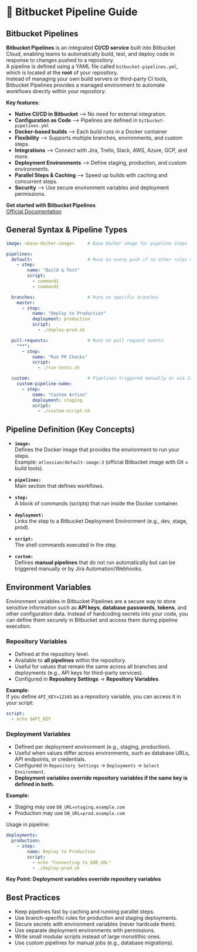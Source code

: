 # 📘 Bitbucket Pipeline Guide

## Bitbucket Pipelines
**Bitbucket Pipelines** is an integrated **CI/CD service** built into Bitbucket Cloud, enabling teams to automatically build, test, and deploy code in response to changes pushed to a repository.  
A pipeline is defined using a YAML file called `bitbucket-pipelines.yml`, which is located at the **root** of your repository.  
Instead of managing your own build servers or third-party CI tools, Bitbucket Pipelines provides a managed environment to automate workflows directly within your repository.  

**Key features:**  
- **Native CI/CD in Bitbucket** –> No need for external integration.
- **Configuration as Code** –> Pipelines are defined in `bitbucket-pipelines.yml`
- **Docker-based builds** –> Each build runs in a Docker container
- **Flexibility** –> Supports multiple branches, environments, and custom steps.
- **Integrations** –> Connect with Jira, Trello, Slack, AWS, Azure, GCP, and more.
- **Deployment Environments** –> Define staging, production, and custom environments.
- **Parallel Steps & Caching** –> Speed up builds with caching and concurrent steps.
- **Security** –> Use secure environment variables and deployment permissions.  

**Get started with Bitbucket Pipelines**  
[Official Documentation](https://support.atlassian.com/bitbucket-cloud/docs/get-started-with-bitbucket-pipelines/)

## General Syntax & Pipeline Types

```yaml
image: <base-docker-image>     # Base Docker image for pipeline steps

pipelines:
  default:                     # Runs on every push if no other rules match
    - step:
        name: "Build & Test"
        script:
          - command1
          - command2

  branches:                    # Runs on specific branches
    master:
      - step:
          name: "Deploy to Production"
          deployment: production
          script:
            - ./deploy-prod.sh

  pull-requests:               # Runs on pull request events
    "**":
      - step:
          name: "Run PR Checks"
          script:
            - ./run-tests.sh

  custom:                      # Pipelines triggered manually or via Jira automation
    custom-pipeline-name:
      - step:
          name: "Custom Action"
          deployment: staging
          script:
            - ./custom-script.sh
```

## Pipeline Definition (Key Concepts)  

- **`image:`**  
  Defines the Docker image that provides the environment to run your steps.  
  Example: `atlassian/default-image:3` (official Bitbucket image with Git + build tools).  

- **`pipelines:`**  
  Main section that defines workflows.  

- **`step:`**  
  A block of commands (scripts) that run inside the Docker container.  

- **`deployment:`**  
  Links the step to a Bitbucket Deployment Environment (e.g., dev, stage, prod).  

- **`script:`**  
  The shell commands executed in the step.  

- **`custom:`**  
  Defines **manual pipelines** that do not run automatically but can be triggered manually or by Jira Automation/Webhooks.

## Environment Variables

Environment variables in Bitbucket Pipelines are a secure way to store sensitive information such as **API keys**, **database passwords**, **tokens**, and other configuration data. Instead of hardcoding secrets into your code, you can define them securely in Bitbucket and access them during pipeline execution.

### Repository Variables

- Defined at the repository level.
- Available to **all pipelines** within the repository.
- Useful for values that remain the same across all branches and deployments (e.g., API keys for third-party services).
- Configured in **Repository Settings** → **Repository Variables**.

**Example**:  
If you define `API_KEY=12345` as a repository variable, you can access it in your script:

```yaml
script:
  - echo $API_KEY
```

### Deployment Variables

- Defined per deployment environment (e.g., staging, production).
- Useful when values differ across environments, such as database URLs, API endpoints, or credentials.
- Configured in `Repository Settings` → `Deployments` → `Select Environment`.
- **Deployment variables override repository variables if the same key is defined in both.**

**Example:**

- Staging may use `DB_URL=staging.example.com`
- Production may use `DB_URL=prod.example.com`

Usage in pipeline:

```yaml
deployments:
  production:
    - step:
        name: Deploy to Production
        script:
          - echo "Connecting to $DB_URL"
          - ./deploy-prod.sh
```

**Key Point: Deployment variables override repository variables**

## Best Practices

- Keep pipelines fast by caching and running parallel steps.
- Use branch-specific rules for production and staging deployments.
- Secure secrets with environment variables (never hardcode them).
- Use separate deployment environments with permissions.
- Write small modular scripts instead of large monolithic ones.
- Use custom pipelines for manual jobs (e.g., database migrations). 
